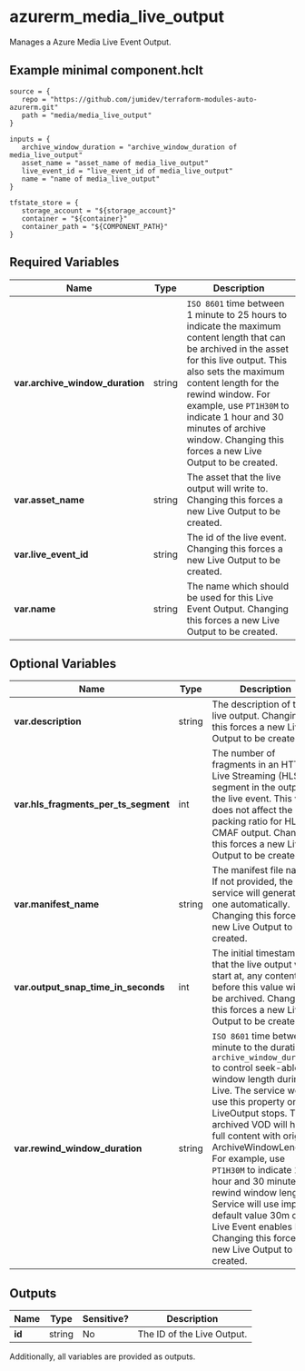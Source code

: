 # azurerm_media_live_output

Manages a Azure Media Live Event Output.

## Example minimal component.hclt

```hcl
source = {
   repo = "https://github.com/jumidev/terraform-modules-auto-azurerm.git" 
   path = "media/media_live_output" 
}

inputs = {
   archive_window_duration = "archive_window_duration of media_live_output" 
   asset_name = "asset_name of media_live_output" 
   live_event_id = "live_event_id of media_live_output" 
   name = "name of media_live_output" 
}

tfstate_store = {
   storage_account = "${storage_account}" 
   container = "${container}" 
   container_path = "${COMPONENT_PATH}" 
}

```

## Required Variables

| Name | Type |  Description |
| ---- | --------- |  ----------- |
| **var.archive_window_duration** | string |  `ISO 8601` time between 1 minute to 25 hours to indicate the maximum content length that can be archived in the asset for this live output. This also sets the maximum content length for the rewind window. For example, use `PT1H30M` to indicate 1 hour and 30 minutes of archive window. Changing this forces a new Live Output to be created. | 
| **var.asset_name** | string |  The asset that the live output will write to. Changing this forces a new Live Output to be created. | 
| **var.live_event_id** | string |  The id of the live event. Changing this forces a new Live Output to be created. | 
| **var.name** | string |  The name which should be used for this Live Event Output. Changing this forces a new Live Output to be created. | 

## Optional Variables

| Name | Type |  Description |
| ---- | --------- |  ----------- |
| **var.description** | string |  The description of the live output. Changing this forces a new Live Output to be created. | 
| **var.hls_fragments_per_ts_segment** | int |  The number of fragments in an HTTP Live Streaming (HLS) TS segment in the output of the live event. This value does not affect the packing ratio for HLS CMAF output. Changing this forces a new Live Output to be created. | 
| **var.manifest_name** | string |  The manifest file name. If not provided, the service will generate one automatically. Changing this forces a new Live Output to be created. | 
| **var.output_snap_time_in_seconds** | int |  The initial timestamp that the live output will start at, any content before this value will not be archived. Changing this forces a new Live Output to be created. | 
| **var.rewind_window_duration** | string |  `ISO 8601` time between 1 minute to the duration of `archive_window_duration` to control seek-able window length during Live. The service won't use this property once LiveOutput stops. The archived VOD will have full content with original ArchiveWindowLength. For example, use `PT1H30M` to indicate 1 hour and 30 minutes of rewind window length. Service will use implicit default value 30m only if Live Event enables LL. Changing this forces a new Live Output to be created. | 



## Outputs

| Name | Type | Sensitive? | Description |
| ---- | ---- | --------- | --------- |
| **id** | string | No  | The ID of the Live Output. | 

Additionally, all variables are provided as outputs.
